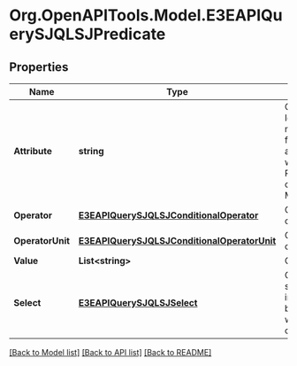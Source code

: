 
# Org.OpenAPITools.Model.E3EAPIQuerySJQLSJPredicate

## Properties

Name | Type | Description | Notes
------------ | ------------- | ------------- | -------------
**Attribute** | **string** | Gets or Sets the attribute Id. Can be \&quot;.\&quot; notated. For attributes from the joined archetypes, it should start with the ArchetypeId. Root archetype id can be omitted. e.g. MattDate.Client1.Number. | [optional] 
**Operator** | [**E3EAPIQuerySJQLSJConditionalOperator**](E3EAPIQuerySJQLSJConditionalOperator.md) | Gets or Sets the conditional operator. | [optional] 
**OperatorUnit** | [**E3EAPIQuerySJQLSJConditionalOperatorUnit**](E3EAPIQuerySJQLSJConditionalOperatorUnit.md) | Gets or Sets the conditional operator unit. | [optional] 
**Value** | **List&lt;string&gt;** | Gets or Sets the value. | [optional] 
**Select** | [**E3EAPIQuerySJQLSJSelect**](E3EAPIQuerySJQLSJSelect.md) | Gets or sets the Select statement to be used instead of the Value. May be more comoonly used with IsIn and IsNotIn operators. | [optional] 

[[Back to Model list]](../README.md#documentation-for-models)
[[Back to API list]](../README.md#documentation-for-api-endpoints)
[[Back to README]](../README.md)

